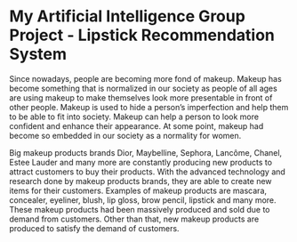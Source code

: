 # My Artificial Intelligence Group Project - Lipstick Recommendation System

Since nowadays, people are becoming more fond of makeup. Makeup has become something that is 
normalized in our society as people of all ages are using makeup to make themselves look more 
presentable in front of other people. Makeup is used to hide a person’s imperfection and help them 
to be able to fit into society. Makeup can help a person to look more confident and enhance their 
appearance. At some point, makeup had become so embedded in our society as a normality for 
women. 

Big makeup products brands Dior, Maybelline, Sephora, Lancôme, Chanel, Estee Lauder and 
many more are constantly producing new products to attract customers to buy their products. With 
the advanced technology and research done by makeup products brands, they are able to create 
new items for their customers. Examples of makeup products are mascara, concealer, eyeliner, 
blush, lip gloss, brow pencil, lipstick and many more. These makeup products had been massively 
produced and sold due to demand from customers. Other than that, new makeup products are 
produced to satisfy the demand of customers.


